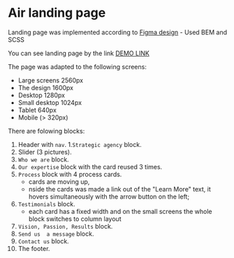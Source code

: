 # Air landing page
Landing page was implemented according to [Figma design](https://www.figma.com/file/7qwsWggv9BAxMi2VPhBuPr/Air-(formerly-Dia)?node-id=9138%3A35) - Used BEM and SCSS

You can see landing page by the link [DEMO LINK](https://sviatlanaramanauskas.github.io/Air_landing_page_Portfolio/)

The page was adapted to the following screens:
- Large screens 2560px
- The design 1600px
- Desktop 1280px
- Small desktop 1024px
- Tablet 640px
- Mobile (> 320px)

There are folowing blocks:
1. Header with `nav`.
1.`Strategic agency` block.
1. Slider (3 pictures).
3. `Who we are` block.
4. `Our expertise` block with the card reused 3 times.
5. `Process` block with 4 process cards.
    - cards are moving up,
    - nside the cards was made a link out of the "Learn More" text, it hovers simultaneously with the arrow button on the left;
6. `Testimonials` block.
     - each card has a fixed width and on the small screens the whole block switches to column layout
8. `Vision, Passion, Results` block.
9. `Send us  a message` block.
10. `Contact us` block.
11.  The footer.


